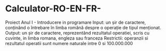 # Calculator-RO-EN-FR-
Proiect Anul I - Introducere in programare
Input: un șir de caractere, conținând o întrebare în limba română despre o operație de tipul menționat.
Output: un șir de caractere, reprezentând rezultatul operatiei, scris cu cuvinte, in limba romana, engleza sau franceza
Restrictii: operanzii si rezultatul operatii sunt numere naturale intre 0 si 100.000.000
